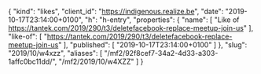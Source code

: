 {
  "kind": "likes",
  "client_id": "https://indigenous.realize.be",
  "date": "2019-10-17T23:14:00+0100",
  "h": "h-entry",
  "properties": {
    "name": [
      "Like of https://tantek.com/2019/290/t3/deletefacebook-replace-meetup-join-us"
    ],
    "like-of": [
      "https://tantek.com/2019/290/t3/deletefacebook-replace-meetup-join-us"
    ],
    "published": [
      "2019-10-17T23:14:00+0100"
    ]
  },
  "slug": "2019/10/w4xzz",
  "aliases": [
    "/mf2/92f8cef7-34a2-4d33-a303-1affc0bc11dd/",
    "/mf2/2019/10/w4XZZ"
  ]
}
